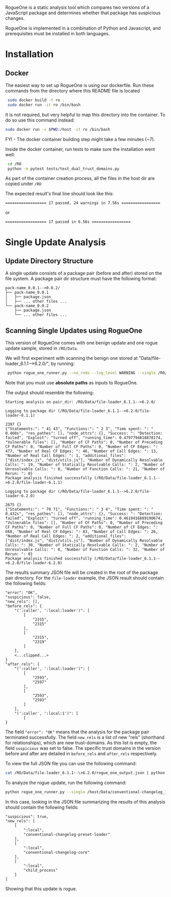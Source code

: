 RogueOne is a static analysis tool which compares two versions of a JavaScript package and determines whether 
that package has suspicious changes.

RogueOne is implemented in a combination of Python and Javascript, and prerequisites must be installed 
in both languages.  

# Installation

## Docker

The easiest way to set up RogueOne is using our dockerfile.
Run these commands from the directory where this README file is located
 ```bash
  sudo docker build -t ro . 
  sudo docker run -it ro /bin/bash
  ```

It is not required, but very helpful to map this directory into the container. To do so use this command instead:
```bash
sudo docker run -v $PWD:/host -it ro /bin/bash
```

FYI - The docker container building step might take a few minutes (~7).
  
Inside the docker container, run tests to make sure the installation went well:
 ```bash
  cd /RO
  python -m pytest tests/test_dual_trust_domains.py
  ```
  
As part of the container creation process, all the files in the host dir are copied under `/RO`
  
The expected result's final line should look like this:
 ```
 ================== 17 passed, 24 warnings in 7.56s =================
  ```
  or 
   ```
 ================== 17 passed in 6.56s =================
  ```

# Single Update Analysis

## Update Directory Structure 
A single update consists of a package pair (before and after) stored on the file system.
A package pair dir structure must have the following format:
```commandline
pack-name_0.0.1-->0.0.2/
├── pack-name_0.0.1
│   ├── package.json
│   ├── ... other files ...
└── pack-name_0.0.2
    ├── package.json
    └── ... other files ...
```

## Scanning Single Updates using RogueOne

This version of RogueOne comes with one benign update and one rogue update sample, stored in `/RO/Data`.

We will first experiment with scanning the benign one stored at "Data/file-loader_6.1.1--\>6.2.0/", by running:
```bash
 python rogue_one_runner.py --no_redo --log_level WARNING --single /RO/Data/file-loader_6.1.1--\>6.2.0/ 
```
Note that you must use **absolute paths** as inputs to RogueOne.

The output should resemble the following:
```
Starting analysis on pair_dir: /RO/Data/file-loader_6.1.1-->6.2.0/ 

Logging to package dir (/RO/Data/file-loader_6.1.1-->6.2.0/file-loader-6.1.1) 

2397 {}
{"Statements:": " 41 43", "Functions:": " 2 3", "Time spent: ": " 0.460s", "res_pathes": [], "node_attrs": {}, "Success: ": "Detection: failed", "Exploit": "turned off", "running_time": 0.4797794818878174, "Vulnerable files": [], "Number of CF Paths": 0, "Number of Preceding CF Paths": 0, "Number of Full CF Paths": 0, "Number of CF Edges: ": 477, "Number of Real CF Edges: ": 46, "Number of Call Edges: ": 13, "Number of Real Call Edges: ": 1, "additional_files": ["dist/index.js", "dist/utils.js"], "Number of Dynamically Resolvable Calls: ": 19, "Number of Statically Resolvable Calls: ": 2, "Number of Unresolvable Calls: ": 0, "Number of Function Calls: ": 21, "Number of Rerun: ": 0}
Package analysis finished successfully (/RO/Data/file-loader_6.1.1-->6.2.0/file-loader-6.1.1) 

Logging to package dir (/RO/Data/file-loader_6.1.1-->6.2.0/file-loader-6.2.0) 

2675 {}
{"Statements:": " 70 71", "Functions:": " 3 4", "Time spent: ": " 0.432s", "res_pathes": [], "node_attrs": {}, "Success: ": "Detection: failed", "Exploit": "turned off", "running_time": 0.4610416889190674, "Vulnerable files": [], "Number of CF Paths": 0, "Number of Preceding CF Paths": 0, "Number of Full CF Paths": 0, "Number of CF Edges: ": 668, "Number of Real CF Edges: ": 83, "Number of Call Edges: ": 26, "Number of Real Call Edges: ": 2, "additional_files": ["dist/index.js", "dist/utils.js"], "Number of Dynamically Resolvable Calls: ": 30, "Number of Statically Resolvable Calls: ": 2, "Number of Unresolvable Calls: ": 0, "Number of Function Calls: ": 32, "Number of Rerun: ": 0}
Package analysis finished successfully (/RO/Data/file-loader_6.1.1-->6.2.0/file-loader-6.2.0) 
```

The results summary JSON file will be created in the root of the package pair directory. 
For the `file-loader` example, the JSON result should contain the following fields:
```
"error": "OK",
"suspicious": false,
"new_rels": [],
"before_rels": {
    "(':caller', ':local:loader')": [
        [
            "2315",
            "2315"
        ],
        [
            "2315",
            "2319"
        ]
    ],
    <...clipped...>
}
"after_rels": {
    "(':caller', ':local:loader')": [
        [
            "2593",
            "2597"
        ],
        [
            "2593",
            "2593"
        ]
    ],
    "(':caller', ':local:1')": [
        [
}
```

The field `"error": "OK"` means that the analysis for the package pair terminated successfully. The field `new_rels` is a list of new "rels" (shorthand for relationships), which are new trust-domains. As this list is empty, the field `suspicious` was set to false. The specific trust domains in the version before and after are detailed in `before_rels` and `after_rels` respectively.

To view the full JSON file you can use the following command:
```bash
cat /RO/Data/file-loader_6.1.1--\>6.2.0/rogue_one_output.json | python -m json.tool
```


To analyze the rogue update, run the following command:
```bash
python rogue_one_runner.py --single /host/Data/conventional-changelog_1.1.12--\>1.2.0/ --no_redo --log_level WARNING
```

In this case, looking in the JSON file summarizing the results of this analysis should contain the following fields:
```
"suspicious": true,
"new_rels": [
    [
        ":local",
        "conventional-changelog-preset-loader"
    ],
    [
        ":local",
        "conventional-changelog-core"
    ],
    [
        ":local",
        "child_process"
    ]
]
```

Showing that this update is rogue.
